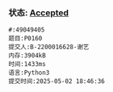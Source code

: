 ### 状态: [Accepted](http://dsbpython.openjudge.cn/dspythonbook/solution/49049405)
```
#:49049405
题目:P0160
提交人:B-2200016628-谢艺
内存:3904kB
时间:1433ms
语言:Python3
提交时间:2025-05-02 18:46:36
```

